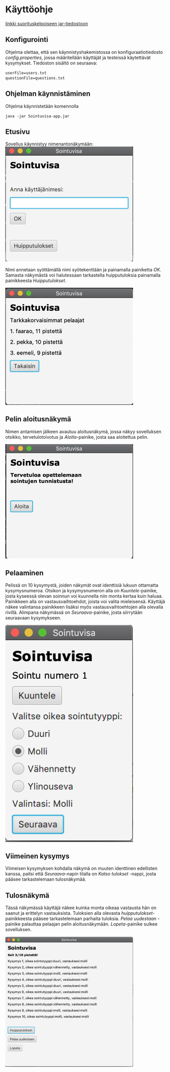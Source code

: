 # Käyttöohje

[linkki suorituskelpoiseen jar-tiedostoon](https://github.com/AnttiHal/ot-harjoitustyo/releases/tag/viikko5)

## Konfigurointi

Ohjelma olettaa, että sen käynnistyshakemistossa on konfiguraatiotiedosto _config.properties_, jossa määritellään käyttäjät ja testeissä käytettävät kysymykset. Tiedoston sisältö on seuraava:

```
userFile=users.txt
questionFile=questions.txt
```

## Ohjelman käynnistäminen

Ohjelma käynnistetään komennolla 

```
java -jar Sointuvisa-app.jar
```

## Etusivu

Sovellus käynnistyy nimenantonäkymään:<br>
<img src="https://github.com/AnttiHal/ot-harjoitustyo/blob/master/Sointuvisa/dokumentaatio/images/nimenantonakyma.png" width="400">

Nimi annetaan syöttämällä nimi syötekenttään ja painamalla painiketta _OK_.
Samasta näkymästä voi halutessaan tarkastella huipputuloksia painamalla painikkeesta _Huipputulokset_.

<img src="https://github.com/AnttiHal/ot-harjoitustyo/blob/master/Sointuvisa/dokumentaatio/images/huipputulos-nakyma.png" width="400">

## Pelin aloitusnäkymä

Nimen antamisen jälkeen avautuu aloitusnäkymä, jossa näkyy sovelluksen otsikko, tervetulotoivotus ja _Aloita_-painike, josta saa aloitettua pelin.

<img src="https://github.com/AnttiHal/ot-harjoitustyo/blob/master/Sointuvisa/dokumentaatio/images/pelin-aloitusnakyma.png" width="400">

## Pelaaminen

Pelissä on 10 kysymystä, joiden näkymät ovat identtisiä lukuun ottamatta kysymysnumeroa. Otsikon ja kysymysnumeron alla on _Kuuntele_-painike, josta kyseessä olevan soinnun voi kuunnella niin monta kertaa kuin haluaa. Painikkeen alla on vastausvaihtoehdot, joista voi valita mieleisensä. Käyttäjä näkee valintansa painikkeen lisäksi myös vastausvaihtoehtojen alla olevalla rivillä. Alimpana näkymässä on _Seuraava_-painike, josta siirrytään seuraavaan kysymykseen. 

<img src="https://github.com/AnttiHal/ot-harjoitustyo/blob/master/Sointuvisa/dokumentaatio/images/pelinakyma.png" width="400">

## Viimeinen kysymys

Viimeisen kysymyksen kohdalla näkymä on muuten identtinen edellisten kanssa, paitsi että _Seuraava_-napin tilalla on _Katso tulokset_ -nappi, josta pääsee tarkastelemaan tulosnäkymää.

## Tulosnäkymä

Tässä näkymässä käyttäjä näkee kuinka monta oikeaa vastausta hän on saanut ja erittelyn vastauksista. Tuloksien alla olevasta _huipputulokset_-painikkeesta pääsee tarkastelemaan parhaita tuloksia. _Pelaa uudestaan_ -painike palauttaa pelaajan pelin aloitusnäkymään. _Lopeta_-painike sulkee sovelluksen.

<img src="https://github.com/AnttiHal/ot-harjoitustyo/blob/master/Sointuvisa/dokumentaatio/images/loppunakyma.png" width="400">

